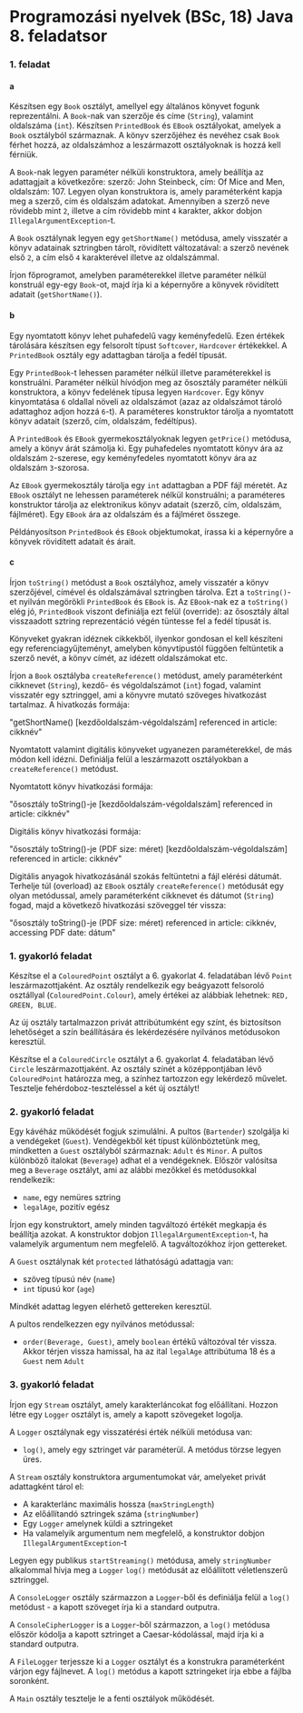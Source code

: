 # Programozási nyelvek (BSc, 18) Java 8. feladatsor



### 1. feladat

#### a

Készítsen egy `Book` osztályt, amellyel egy általános könyvet fogunk reprezentálni.
A `Book`-nak van szerzője és címe (`String`), valamint oldalszáma (`int`). Készítsen
`PrintedBook` és `EBook` osztályokat, amelyek a `Book` osztályból származnak. A könyv
szerzőjéhez és nevéhez csak `Book` férhet hozzá, az oldalszámhoz a leszármazott osztályoknak
is hozzá kell férniük.

A `Book`-nak legyen paraméter nélküli konstruktora, amely beállítja az adattagjait
a következőre: szerző: John Steinbeck, cím: Of Mice and Men, oldalszám: 107.
Legyen olyan konstruktora is, amely paraméterként kapja meg a szerző, cím és oldalszám
adatokat. Amennyiben a szerző neve rövidebb mint `2`, illetve a cím rövidebb mint `4`
karakter, akkor dobjon `IllegalArgumentException`-t.

A `Book` osztálynak legyen egy `getShortName()` metódusa, amely visszatér a könyv
adatainak sztringben tárolt, rövidített változatával: a szerző nevének első `2`, a cím
első `4` karakterével illetve az oldalszámmal.

Írjon főprogramot, amelyben paraméterekkel illetve paraméter nélkül konstruál egy-egy
`Book`-ot, majd írja ki a képernyőre a könyvek rövidített adatait (`getShortName()`).

#### b

Egy nyomtatott könyv lehet puhafedelű vagy keményfedelű. Ezen értékek tárolására készítsen
egy felsorolt típust `Softcover`, `Hardcover` értékekkel. A `PrintedBook` osztály
egy adattagban tárolja a fedél típusát.

Egy `PrintedBook`-t lehessen paraméter nélkül illetve paraméterekkel is konstruálni.
Paraméter nélkül hívódjon meg az ősosztály paraméter nélküli konstruktora, a könyv fedelének
típusa legyen `Hardcover`. Egy könyv kinyomtatása `6` oldallal növeli az oldalszámot
(azaz az oldalszámot tároló adattaghoz adjon hozzá `6`-t). A paraméteres konstruktor tárolja
a nyomtatott könyv adatait (szerző, cím, oldalszám, fedéltípus).

A `PrintedBook` és `EBook` gyermekosztályoknak legyen `getPrice()` metódusa, amely a
könyv árát számolja ki. Egy puhafedeles nyomtatott könyv ára az oldalszám `2`-szerese,
egy keményfedeles nyomtatott könyv ára az oldalszám `3`-szorosa.

Az `EBook` gyermekosztály tárolja egy `int` adattagban a PDF fájl méretét. Az `EBook`
osztályt ne lehessen paraméterek nélkül konstruálni; a paraméteres konstruktor tárolja
az elektronikus könyv adatait (szerző, cím, oldalszám, fájlméret). Egy `EBook` ára
az oldalszám és a fájlméret összege.

Példányosítson `PrintedBook` és `EBook` objektumokat, írassa ki a képernyőre a könyvek
rövidített adatait és árait.

#### c

Írjon `toString()` metódust a `Book` osztályhoz, amely visszatér a könyv szerzőjével,
címével és oldalszámával sztringben tárolva. Ezt a `toString()`-et nyilván megörökli
`PrintedBook` és `EBook` is. Az `EBook`-nak ez a `toString()` elég jó, `PrintedBook`
viszont definiálja ezt felül (override): az ősosztály által visszaadott sztring
reprezentáció végén tüntesse fel a fedél típusát is.

Könyveket gyakran idéznek cikkekből, ilyenkor gondosan el kell készíteni egy
referenciagyűjteményt, amelyben könyvtípustól függően feltüntetik a szerző nevét,
a könyv címét, az idézett oldalszámokat etc.

Írjon a `Book` osztályba `createReference()` metódust, amely paraméterként cikknevet (`String`),
kezdő- és végoldalszámot (`int`) fogad, valamint visszatér egy sztringgel, ami a könyvre
mutató szöveges hivatkozást tartalmaz. A hivatkozás formája:

"getShortName() [kezdőoldalszám-végoldalszám] referenced in article: cikknév"

Nyomtatott valamint digitális könyveket ugyanezen paraméterekkel, de más módon kell idézni.
Definiálja felül a leszármazott osztályokban a `createReference()` metódust.

Nyomtatott könyv hivatkozási formája:

"ősosztály toString()-je [kezdőoldalszám-végoldalszám] referenced in article: cikknév"

Digitális könyv hivatkozási formája:

"ősosztály toString()-je (PDF size: méret) [kezdőoldalszám-végoldalszám] referenced in article: cikknév"

Digitális anyagok hivatkozásánál szokás feltüntetni a fájl elérési dátumát. Terhelje túl (overload)
az `EBook` osztály `createReference()` metódusát egy olyan metódussal, amely paraméterként
cikknevet és dátumot (`String`) fogad, majd a következő hivatkozási szöveggel tér vissza:

"ősosztály toString()-je (PDF size: méret) referenced in article: cikknév, accessing PDF date: dátum"


### 1. gyakorló feladat

Készítse el a `ColouredPoint` osztályt a 6. gyakorlat 4. feladatában lévő
`Point` leszármazottjaként. Az osztály rendelkezik egy beágyazott
felsoroló osztállyal (`ColouredPoint.Colour`), amely értékei az alábbiak
lehetnek: `RED, GREEN, BLUE`.

Az új osztály tartalmazzon privát attribútumként egy színt, és biztosítson
lehetőséget a szín beállítására és lekérdezésére nyilvános metódusokon
keresztül.

Készítse el a `ColouredCircle` osztályt a 6. gyakorlat 4. feladatában lévő
`Circle` leszármazottjaként. Az osztály színét a középpontjában lévő
`ColouredPoint` határozza meg, a színhez tartozzon egy lekérdező művelet.
Tesztelje fehérdoboz-teszteléssel a két új osztályt!

### 2. gyakorló feladat

Egy kávéház működését fogjuk szimulálni. A pultos (`Bartender`) szolgálja ki a vendégeket
(`Guest`). Vendégekből két típust különböztetünk meg, mindketten a `Guest` osztályból származnak:
 `Adult` és `Minor`. A pultos különböző italokat (`Beverage`) adhat el a vendégeknek.
Először valósítsa meg a `Beverage` osztályt, ami az alábbi mezőkkel és metódusokkal rendelkezik:

- `name`, egy nemüres sztring
- `legalAge`, pozitív egész

Írjon egy konstruktort, amely minden tagváltozó értékét megkapja és beállítja azokat. A konstruktor
dobjon `IllegalArgumentException`-t, ha valamelyik argumentum nem megfelelő.
A tagváltozókhoz írjon gettereket.

A `Guest` osztálynak két `protected` láthatóságú adattagja van:
- szöveg típusú név (`name`)
- `int` típusú kor (`age`)

Mindkét adattag legyen elérhető gettereken keresztül.

A pultos rendelkezzen egy nyilvános metódussal:
- `order(Beverage, Guest)`, amely `boolean` értékű változóval tér vissza. Akkor térjen vissza hamissal,
ha az ital `legalAge` attribútuma 18 és a `Guest` nem `Adult`

### 3. gyakorló feladat

Írjon egy `Stream` osztályt, amely karakterláncokat fog előállítani.
Hozzon létre egy `Logger` osztályt is, amely a kapott szövegeket logolja.

A `Logger` osztálynak egy visszatérési érték nélküli metódusa van:
- `log()`, amely egy sztringet vár paraméterül. A metódus törzse legyen üres.

A `Stream` osztály konstruktora argumentumokat vár, amelyeket privát adattagként tárol el:
- A karakterlánc maximális hossza (`maxStringLength`)
- Az előállítandó sztringek száma (`stringNumber`)
- Egy `Logger` amelynek küldi a sztringeket
- Ha valamelyik argumentum nem megfelelő, a konstruktor dobjon `IllegalArgumentException`-t

Legyen egy publikus `startStreaming()` metódusa, amely `stringNumber` alkalommal
ħívja meg a `Logger` `log()` metódusát az előállított véletlenszerű sztringgel.

A `ConsoleLogger` osztály származzon a `Logger`-ből és definiálja felül a `log()` 
metódust - a kapott szöveget írja ki a standard outputra.

A `ConsoleCipherLogger` is a `Logger`-ből származzon, a `log()` metódusa először kódolja a
kapott sztringet a Caesar-kódolással, majd írja ki a standard outputra.

A `FileLogger` terjessze ki a `Logger` osztályt és a konstrukra paraméterként várjon egy
fájlnevet. A `log()` metódus a kapott sztringeket írja ebbe a fájlba soronként.

A `Main` osztály tesztelje le a fenti osztályok működését.


